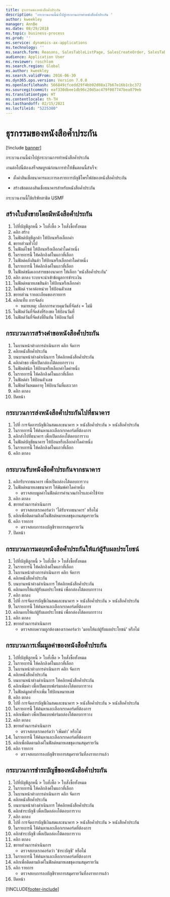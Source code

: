 ```yaml
---
title: ธุรกรรมของหนังสือค้ำประกัน
description: 'กระบวนงานนี้นำไปสู่กระบวนการทำหนังสือค้ำประกัน '
author: kweekley
manager: AnnBe
ms.date: 08/29/2018
ms.topic: business-process
ms.prod: ''
ms.service: dynamics-ax-applications
ms.technology: ''
ms.search.form: Reasons, SalesTableListPage, SalesCreateOrder, SalesTable, BankLGRequestForm, BankLGRequestFormRequest, BankLGGuarantee, BankLGFormSubmitToBank, BankDocumentAgreementLineLookup, BankLGFormReceiveFromBank, LedgerJournalTable, LedgerJournalTransDaily, BankLGRequestFormGiveToBeneficiary, BankLGFormGiveToBeneficiary, BankLGRequestFormIncreaseValue, BankLGFormIncreaseValue, BankLGRequestFormLiquidate, BankLGFormLiquidate
audience: Application User
ms.reviewer: roschlom
ms.search.region: Global
ms.author: kweekley
ms.search.validFrom: 2016-06-30
ms.dyn365.ops.version: Version 7.0.0
ms.openlocfilehash: 566849cfcedd29f4bb92d08a17b67e16b1cbc372
ms.sourcegitcommit: eaf330dbee1db96c20d5ac479f007747bea079eb
ms.translationtype: HT
ms.contentlocale: th-TH
ms.lasthandoff: 02/15/2021
ms.locfileid: "5225380"
---
```

# <a name="letter-of-guarantee-transaction"></a>ธุรกรรมของหนังสือค้ำประกัน

[!include [banner](../../includes/banner.md)]

กระบวนงานนี้นำไปสู่กระบวนการทำหนังสือค้ำประกัน 



งานต่อไปนี้ต้องเสร็จสมบูรณ์ก่อนการทำให้ขั้นตอนนี้สำเร็จ:

- ตั้งค่าสินเชื่อธนาคารและการลงรายการบัญชีโพรไฟล์ของหนังสือค้ำประกัน

- สร้างข้อตกลงสินเชื่อธนาคารสำหรับหนังสือค้ำประกัน



กระบวนงานนี้ใช้บริษัทสาธิต USMF


## <a name="create-sales-order-with-letter-of-guarantee"></a>สร้างใบสั่งขายโดยมีหนังสือค้ำประกัน
1. ไปที่บัญชีลูกหนี้ > ใบสั่งซื้อ > ใบสั่งซื้อทั้งหมด
2. คลิก สร้าง
3. ในฟิลด์บัญชีลูกค้า ให้ป้อนหรือเลือกค่า
4. ขยายส่วนทั่วไป
5. ในฟิลด์ไซต์ ให้ป้อนหรือเลือกค่าใดค่าหนึ่ง
6. ในรายการนี้ ให้คลิกลิงค์ในแถวที่เลือก
7. ในฟิลด์คลังสินค้า ให้ป้อนหรือเลือกค่าใดค่าหนึ่ง
8. ในรายการนี้ ให้คลิกลิงค์ในแถวที่เลือก
9. ในฟิลด์ชนิดเอกสารธของนาคาร ให้เลือก 'หนังสือค้ำประกัน'
10. คลิก ตกลง ระบบจะนำเข้าข้อมูลการชำระเงิน
11. ในฟิลด์หมายเลขสินค้า ให้ป้อนหรือเลือกค่า
12. ในฟิลด์ ราคาต่อหน่วย ให้ป้อนตัวเลข
13. ขยายส่วน รายละเอียดของรายการ
14. คลิกแท็บ การจัดส่ง
    * หมายเหตุ: เลือกการควบคุมวันที่จัดส่ง = ไม่มี  
15. ในฟิลด์วันที่จัดส่งที่ร้องขอ ให้ป้อนวันที่
16. ในฟิลด์วันที่จัดส่งที่ยืนยัน ให้ป้อนวันที่

## <a name="process-letter-of-guarantee_request"></a>กระบวนการสร้างคำขอหนังสือค้ำประกัน
1. ในบานหน้าต่างการดำเนินการ คลิก จัดการ
2. คลิกหนังสือค้ำประกัน
3. บนบานหน้าต่างดำเนินการ ให้คลิกหนังสือค้ำประกัน 
4. คลิกคำขอ เพื่อเปิดกล่องโต้ตอบการวาง
5. ในฟิลด์ชนิก ให้ป้อนหรือเลือกค่าใดค่าหนึ่ง
6. ในรายการนี้ ให้คลิกลิงค์ในแถวที่เลือก
7. ในฟิลด์ค่า ให้ป้อนตัวเลข
8. ในฟิลด์วันหมดอายุ ให้ป้อนวันที่และเวลา
9. คลิก ตกลง
10. ปิดหน้า

## <a name="process-letter-of-guarantee_submit-to-bank"></a>กระบวนการส่งหนังสือค้ำประกันไปที่ธนาคาร
1. ไปที่ การจัดการบัญชีเงินสดและธนาคาร > หนังสือค้ำประกัน > หนังสือค้ำประกัน
2. ในรายการนี้ ให้ค้นหาและเลือกเรกคอร์ดที่ต้องการ
3. คลิกส่งไปที่ธนาคาร เพื่อเปิดกล่องโต้ตอบการวาง
4. ในฟิลด์บัญชีธนาคาร ให้ป้อนหรือเลือกค่าใดค่าหนึ่ง
5. ในรายการนี้ ให้คลิกลิงค์ในแถวที่เลือก
6. คลิก ตกลง

## <a name="process-letter-of-guarantee_receive-from-bank"></a>กระบวนรับหนังสือค้ำประกันจากธนาคาร
1. คลิกรับจากธนาคาร เพื่อเปิดกล่องโต้ตอบการวาง
2. ในฟิลด์หมายเลขธนาคาร ให้พิมพ์ค่าใดค่าหนึ่ง
    * ตรวจสอบมูลค่าในฟิลด์การคำนวณกำไรและค่าใช้จ่าย  
3. คลิก ตกลง
4. ขยายส่วนการดำเนินการ
    * ตรวจสอบเรกคอร์ดว่า 'ได้รับจากธนาคาร' หรือไม่  
5. คลิกเพื่อติดตามลิงค์ในฟิลด์หมายเลขชุดงานสมุดรายวัน
6. คลิก รายการ
    * ตรวจสอบการลงบัญชีรายการสมุดรายวัน  
7. ปิดหน้า

## <a name="process-letter-of-guarantee_give-to-beneficiary"></a>กระบวนการมอบหนังสือค้ำประกันให้แก่ผู้รับผลประโยชน์
1. ไปที่บัญชีลูกหนี้ > ใบสั่งซื้อ > ใบสั่งซื้อทั้งหมด
2. ในรายการนี้ ให้คลิกลิงค์ในแถวที่เลือก
3. ในบานหน้าต่างการดำเนินการ คลิก จัดการ
4. คลิกหนังสือค้ำประกัน
5. บนบานหน้าต่างดำเนินการ ให้คลิกหนังสือค้ำประกัน 
6. คลิกมอบให้แก่ผู้รับผลประโยชน์ เพื่อกล่องโต้ตอบการวาง
7. คลิก ตกลง
8. ไปที่ การจัดการบัญชีเงินสดและธนาคาร > หนังสือค้ำประกัน > หนังสือค้ำประกัน
9. ในรายการนี้ ให้ค้นหาและเลือกเรกคอร์ดที่ต้องการ
10. คลิกมอบให้แก่ผู้รับผลประโยชน์ เพื่อกล่องโต้ตอบการวาง
11. คลิก ตกลง
12. ขยายส่วนการดำเนินการ
    * ตรวจสอบความถูกต้องของเรกคอร์ดว่า 'มอบให้แก่ผู้รับผลประโยชน์' หรือไม่  

## <a name="process-letter-of-guarantee_increase-value"></a>กระบวนการเพิ่มมูลค่าของหนังสือค้ำประกัน
1. ไปที่บัญชีลูกหนี้ > ใบสั่งซื้อ > ใบสั่งซื้อทั้งหมด
2. ในรายการนี้ ให้คลิกลิงค์ในแถวที่เลือก
3. ในบานหน้าต่างการดำเนินการ คลิก จัดการ
4. คลิกหนังสือค้ำประกัน
5. บนบานหน้าต่างดำเนินการ ให้คลิกหนังสือค้ำประกัน 
6. คลิกเพิ่มค่า เพื่อเปิดแบบฟอร์มกล่องโต้ตอบการวาง
7. ในฟิลด์มูลค่าที่จะเพิ่ม ให้ป้อนหมายเลข
8. คลิก ตกลง
9. ไปที่ การจัดการบัญชีเงินสดและธนาคาร > หนังสือค้ำประกัน > หนังสือค้ำประกัน
10. ในรายการนี้ ให้ค้นหาและเลือกเรกคอร์ดที่ต้องการ
11. คลิกเพิ่มค่า เพื่อเปิดแบบฟอร์มกล่องโต้ตอบการวาง
12. คลิก ตกลง
13. ขยายส่วนการดำเนินการ
    * ตรวจสอบเรกคอร์ดว่า 'เพิ่มค่า' หรือไม่  
14. ในรายการนี้ ให้ค้นหาและเลือกเรกคอร์ดที่ต้องการ
15. คลิกเพื่อติดตามลิงค์ในฟิลด์หมายเลขชุดงานสมุดรายวัน
16. คลิก รายการ
    * ตรวจสอบการลงบัญชีรายการสมุดรายวันที่ลงรายการแล้ว  

## <a name="process-letter-of-guarantee_liquidate"></a>กระบวนการชำระบัญชีของหนังสือค้ำประกัน
1. ไปที่บัญชีลูกหนี้ > ใบสั่งซื้อ > ใบสั่งซื้อทั้งหมด
2. ในรายการนี้ ให้คลิกลิงค์ในแถวที่เลือก
3. ในบานหน้าต่างการดำเนินการ คลิก จัดการ
4. คลิกหนังสือค้ำประกัน
5. บนบานหน้าต่างดำเนินการ ให้คลิกหนังสือค้ำประกัน 
6. คลิกชำระบัญชี เพื่อเปิดกล่องโต้ตอบการวาง
7. คลิก ตกลง
8. ไปที่ การจัดการบัญชีเงินสดและธนาคาร > หนังสือค้ำประกัน > หนังสือค้ำประกัน
9. ในรายการนี้ ให้ค้นหาและเลือกเรกคอร์ดที่ต้องการ
10. คลิกชำระบัญชี เพื่อเปิดกล่องโต้ตอบการวาง
11. คลิก ตกลง
12. ขยายส่วนการดำเนินการ
    * ตรวจสอบเรกคอร์ดว่า 'ชำระบัญชี' หรือไม่  
13. ในรายการนี้ ให้ค้นหาและเลือกเรกคอร์ดที่ต้องการ
14. คลิกเพื่อติดตามลิงค์ในฟิลด์หมายเลขชุดงานสมุดรายวัน
15. คลิก รายการ
    * ตรวจสอบการลงบัญชีรายการสมุดรายวันที่ลงรายการแล้ว  
16. ปิดหน้า



[!INCLUDE[footer-include](../../../includes/footer-banner.md)]